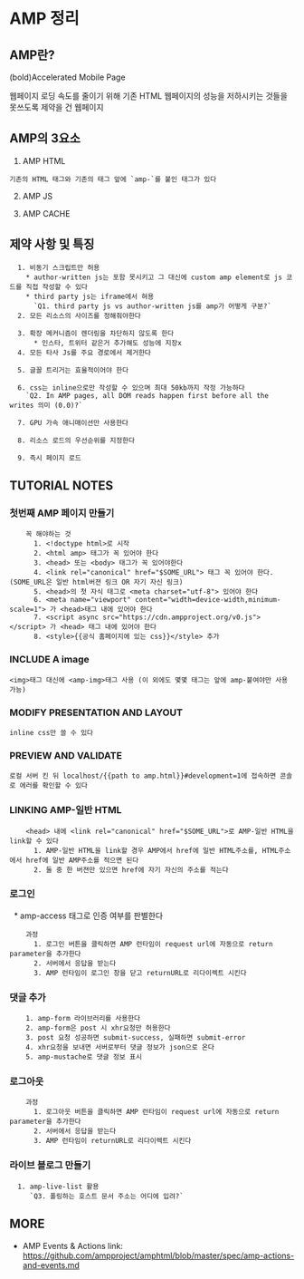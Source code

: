 # AMP 정리

## AMP란?

(bold)Accelerated Mobile Page

웹페이지 로딩 속도를 줄이기 위해 기존 HTML 웹페이지의 성능을 저하시키는 것들을 못쓰도록 제약을 건 웹페이지

## AMP의 3요소

  1. AMP HTML

    기존의 HTML 태그와 기존의 태그 앞에 `amp-`를 붙인 태그가 있다

  2. AMP JS

  3. AMP CACHE

## 제약 사항 및 특징
```
  1. 비동기 스크립트만 허용
    * author-written js는 포함 못시키고 그 대신에 custom amp element로 js 코드를 직접 작성할 수 있다
    * third party js는 iframe에서 혀용
      `Q1. third party js vs author-written js를 amp가 어떻게 구분?`
  2. 모든 리소스의 사이즈를 정해줘야한다

  3. 확장 메커니즘이 렌더링을 차단하지 않도록 한다
      * 인스타, 트위터 같은거 추가해도 성능에 지장x
  4. 모든 타사 Js를 주요 경로에서 제거한다

  5. 글꼴 트리거는 효율적이어야 한다

  6. css는 inline으로만 작성할 수 있으며 최대 50kb까지 작정 가능하다
    `Q2. In AMP pages, all DOM reads happen first before all the writes 의미 (0.0)?`

  7. GPU 가속 애니매이션만 사용한다

  8. 리소스 로드의 우선순위를 지정한다

  9. 즉시 페이지 로드
```
## TUTORIAL NOTES

  ### 첫번째 AMP 페이지 만들기
```
    꼭 해야하는 것
      1. <!doctype html>로 시작
      2. <html amp> 태그가 꼭 있어야 한다
      3. <head> 또는 <body> 태그가 꼭 있어야한다
      4. <link rel="canonical" href="$SOME_URL"> 태그 꼭 있어야 한다.(SOME_URL은 일반 html버젼 링크 OR 자기 자신 링크)
      5. <head>의 첫 자식 태그로 <meta charset="utf-8"> 있어야 한다
      6. <meta name="viewport" content="width=device-width,minimum-scale=1"> 가 <head>태그 내에 있어야 한다
      7. <script async src="https://cdn.ampproject.org/v0.js"></script> 가 <head> 태그 내에 있어야 한다
      8. <style>{{공식 홈페이지에 있는 css}}</style> 추가
```
  ### INCLUDE A image

    <img>태그 대신에 <amp-img>태그 사용 (이 외에도 몇몇 태그는 앞에 amp-붙여야만 사용 가능)

  ### MODIFY PRESENTATION AND LAYOUT

    inline css만 쓸 수 있다

  ### PREVIEW AND VALIDATE

    로컬 서버 킨 뒤 localhost/{{path to amp.html}}#development=1에 접속하면 콘솔로 에러를 확인할 수 있다

  ### LINKING AMP-일반 HTML

```
    <head> 내에 <link rel="canonical" href="$SOME_URL">로 AMP-일반 HTML을 link할 수 있다
      1. AMP-일반 HTML을 link할 경우 AMP에서 href에 일반 HTML주소를, HTML주소에서 href에 일반 AMP주소를 적으면 된다
      2. 둘 중 한 버젼만 있으면 href에 자기 자신의 주소를 적는다
```

  ### 로그인

    * amp-access 태그로 인증 여부를 판별한다
```
    과정
      1. 로그인 버튼을 클릭하면 AMP 런타임이 request url에 자동으로 return parameter을 추가한다
      2. 서버에서 응답을 받는다
      3. AMP 런타임이 로그인 창을 닫고 returnURL로 리다이렉트 시킨다
```
  ### 댓글 추가
```
    1. amp-form 라이브러리를 사용한다
    2. amp-form은 post 시 xhr요청만 허용한다
    3. post 요청 성공하면 submit-success, 실패하면 submit-error
    4. xhr요청을 보내면 서버로부터 댓글 정보가 json으로 온다
    5. amp-mustache로 댓글 정보 표시
```
  ### 로그아웃
```
    과정
      1. 로그아웃 버튼을 클릭하면 AMP 런타임이 request url에 자동으로 return parameter을 추가한다
      2. 서버에서 응답을 받는다
      3. AMP 런타임이 returnURL로 리다이렉트 시킨다
```

  ### 라이브 블로그 만들기
  ```
    1. amp-live-list 활용
      `Q3. 폴링하는 호스트 문서 주소는 어디에 입려?`
  ```
  ## MORE

* AMP Events & Actions link: https://github.com/ampproject/amphtml/blob/master/spec/amp-actions-and-events.md

